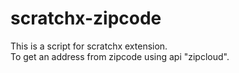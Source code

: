 # scratchx-zipcode
This is a script for scratchx extension.<br>
To get an address from zipcode using api "zipcloud".
